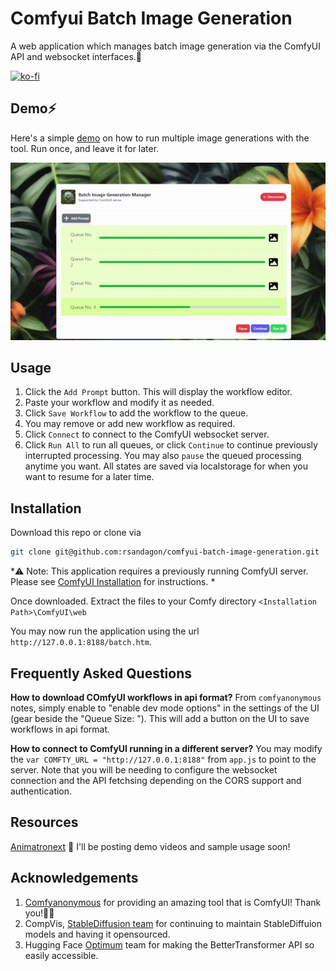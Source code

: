 # Comfyui Batch Image Generation
A web application which manages batch image generation via the ComfyUI API and websocket interfaces.🤖

[![ko-fi](https://ko-fi.com/img/githubbutton_sm.svg)](https://ko-fi.com/S6S613677)

## Demo⚡️
Here's a simple [demo](https://huggingface.co/spaces/rsandagon/comfyui-batch-image-generation/raw/main/demo.gif) on how to run multiple image generations with the tool. Run once, and leave it for later.

![](img/demo.gif)

## Usage
1. Click the `Add Prompt` button. This will display the workflow editor.
1. Paste your workflow and modify it as needed. 
1. Click `Save Workflow` to add the workflow to the queue.
1. You may remove or add new workflow as required.
1. Click `Connect` to connect to the ComfyUI websocket server.
1. Click `Run All` to run all queues, or click `Continue` to continue previously interrupted processing. You may also `pause` the queued processing anytime you want. All states are saved via localstorage for when you want to resume for a later time.


## Installation 
Download this repo or clone via

```bash
git clone git@github.com:rsandagon/comfyui-batch-image-generation.git
```
*⚠️ Note: This application requires a previously running ComfyUI server. Please see [ComfyUI Installation](https://github.com/comfyanonymous/ComfyUI#installing) for instructions. *

Once downloaded. Extract the files to your Comfy directory `<Installation Path>\ComfyUI\web`

You may now run the application using the url `http://127.0.0.1:8188/batch.htm`.


## Frequently Asked Questions

**How to download COmfyUI workflows in api format?**
From `comfyanonymous` notes, simply enable to "enable dev mode options"
in the settings of the UI (gear beside the "Queue Size: "). This will add
a button on the UI to save workflows in api format.

**How to connect to ComfyUI running in a different server?**
You may modify the `var COMFTY_URL = "http://127.0.0.1:8188"` from `app.js` to point to the server. Note that you will be needing to configure the websocket connection and the API fetchsing depending on the CORS support and authentication.

## Resources
[Animatronext](https://www.youtube.com/@animatronext) 🚧 I'll be posting demo videos and sample usage soon!

## Acknowledgements
1. [Comfyanonymous](https://github.com/comfyanonymous) for providing an amazing tool that is ComfyUI! Thank you!🙇‍♀️
2. CompVis, [StableDiffusion team](https://huggingface.co/CompVis) for continuing to maintain StableDiffuion models and having it opensourced.
3. Hugging Face [Optimum](https://github.com/huggingface/optimum) team for making the BetterTransformer API so easily accessible.

